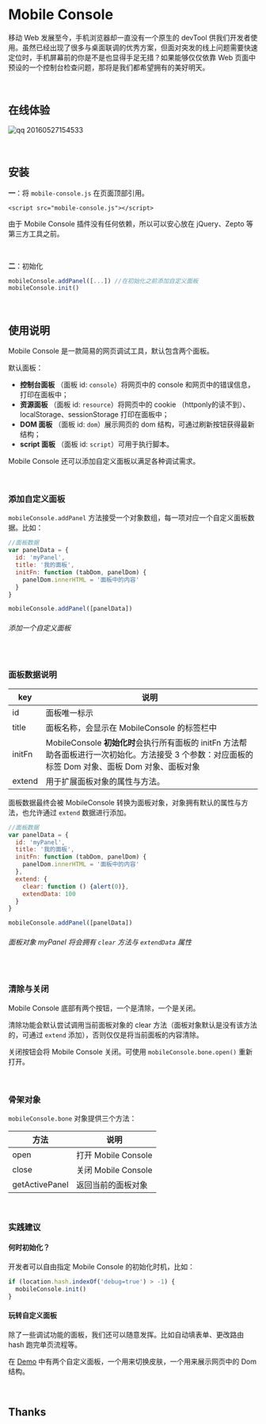 # Mobile Console

移动 Web 发展至今，手机浏览器却一直没有一个原生的 devTool 供我们开发者使用。虽然已经出现了很多与桌面联调的优秀方案，但面对突发的线上问题需要快速定位时，手机屏幕前的你是不是也显得手足无措？如果能够仅仅依靠 Web 页面中预设的一个控制台检查问题，那将是我们都希望拥有的美好明天。

<br />

## 在线体验

![qq 20160527154533](https://cloud.githubusercontent.com/assets/2509085/15601494/3f429aba-2422-11e6-8501-8d3779ffc3ce.png)

<br />

## 安装

**一**：将 `mobile-console.js` 在页面顶部引用。

```
<script src="mobile-console.js"></script>
```

由于 Mobile Console 插件没有任何依赖，所以可以安心放在 jQuery、Zepto 等第三方工具之前。

<br />

**二**：初始化

```javascript
mobileConsole.addPanel([...]) //在初始化之前添加自定义面板
mobileConsole.init()
```

<br />

## 使用说明

Mobile Console 是一款简易的网页调试工具，默认包含两个面板。

默认面板：
 - **控制台面板** （面板 id: `console`）将网页中的 console 和网页中的错误信息，打印在面板中；
 - **资源面板** （面板 id: `resource`）将网页中的 cookie （httponly的读不到）、localStorage、sessionStorage 打印在面板中；
 - **DOM 面板** （面板 id: `dom`）展示网页的 dom 结构，可通过刷新按钮获得最新结构；
 - **script 面板** （面板 id: `script`）可用于执行脚本。

Mobile Console 还可以添加自定义面板以满足各种调试需求。
 
<br />

### 添加自定义面板

`mobileConsole.addPanel` 方法接受一个对象数组，每一项对应一个自定义面板数据。比如：

```javascript
//面板数据
var panelData = {
  id: 'myPanel',
  title: '我的面板',
  initFn: function (tabDom, panelDom) {
    panelDom.innerHTML = '面板中的内容'
  }
}

mobileConsole.addPanel([panelData])
```

###### 添加一个自定义面板

<br />

### 面板数据说明

key | 说明
---- | ----
id | 面板唯一标示
title | 面板名称，会显示在 MobileConsole 的标签栏中
initFn | MobileConsole **初始化时**会执行所有面板的 initFn 方法帮助各面板进行一次初始化。方法接受 3 个参数：对应面板的标签 Dom 对象、面板 Dom 对象、面板对象
extend | 用于扩展面板对象的属性与方法。

面板数据最终会被 MobileConsole 转换为面板对象，对象拥有默认的属性与方法，也允许通过 `extend` 数据进行添加。

```javascript
//面板数据
var panelData = {
  id: 'myPanel',
  title: '我的面板',
  initFn: function (tabDom, panelDom) {
    panelDom.innerHTML = '面板中的内容'
  },
  extend: {
    clear: function () {alert(0)},
    extendData: 100
  }
}

mobileConsole.addPanel([panelData])
```

###### 面板对象 myPanel 将会拥有 `clear` 方法与 `extendData` 属性

<br />

### 清除与关闭

Mobile Console 底部有两个按钮，一个是清除，一个是关闭。

清除功能会默认尝试调用当前面板对象的 clear 方法（面板对象默认是没有该方法的，可通过 `extend` 添加），否则仅仅是将当前面板的内容清除。

关闭按钮会将 Mobile Console 关闭。可使用 `mobileConsole.bone.open()` 重新打开。

<br />

### 骨架对象

`mobileConsole.bone` 对象提供三个方法：

方法 | 说明
---- | ----
open | 打开 Mobile Console
close | 关闭 Mobile Console
getActivePanel | 返回当前的面板对象

<br />

### 实践建议

#### 何时初始化？

开发者可以自由指定 Mobile Console 的初始化时机，比如：

```javascript
if (location.hash.indexOf('debug=true') > -1) {
  mobileConsole.init()
}
```

#### 玩转自定义面板

除了一些调试功能的面板，我们还可以随意发挥。比如自动填表单、更改路由 hash 跑完单页流程等。

在 [Demo](http://ajccom.github.io/mobile-console/) 中有两个自定义面板，一个用来切换皮肤，一个用来展示网页中的 Dom 结构。

<br />

## Thanks

<br />
 
